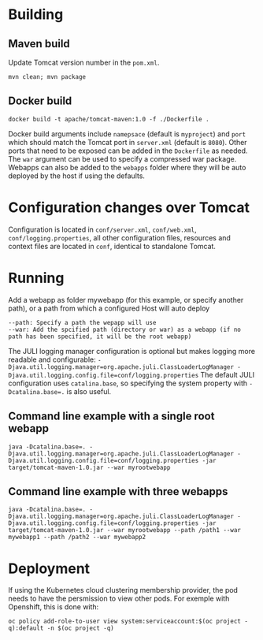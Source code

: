 # Building

## Maven build

Update Tomcat version number in the `pom.xml`.
```
mvn clean; mvn package
```

## Docker build

```
docker build -t apache/tomcat-maven:1.0 -f ./Dockerfile .
```
Docker build arguments include `namepsace` (default is `myproject`) and `port` which should match the Tomcat port in `server.xml` (default is `8080`). Other ports that need to be exposed can be added in the `Dockerfile` as needed. The `war` argument can be used to specify a compressed war package. Webapps can also be added to the `webapps` folder where they will be auto deployed by the host if using the defaults.

# Configuration changes over Tomcat

Configuration is located in `conf/server.xml`, `conf/web.xml`, `conf/logging.properties`, all other configuration files, resources and context files are located in `conf`, identical to standalone Tomcat.

# Running

Add a webapp as folder mywebapp (for this example, or specify another path), or a path from which a configured Host will auto deploy
```
--path: Specify a path the wepapp will use
--war: Add the spcified path (directory or war) as a webapp (if no path has been specified, it will be the root webapp)
```

The JULI logging manager configuration is optional but makes logging more readable and configurable:
`-Djava.util.logging.manager=org.apache.juli.ClassLoaderLogManager -Djava.util.logging.config.file=conf/logging.properties`
The default JULI configuration uses `catalina.base`, so specifying the system property with `-Dcatalina.base=.` is also useful.

## Command line example with a single root webapp

```
java -Dcatalina.base=. -Djava.util.logging.manager=org.apache.juli.ClassLoaderLogManager -Djava.util.logging.config.file=conf/logging.properties -jar target/tomcat-maven-1.0.jar --war myrootwebapp
```

## Command line example with three webapps

```
java -Dcatalina.base=. -Djava.util.logging.manager=org.apache.juli.ClassLoaderLogManager -Djava.util.logging.config.file=conf/logging.properties -jar target/tomcat-maven-1.0.jar --war myrootwebapp --path /path1 --war mywebapp1 --path /path2 --war mywebapp2
```

# Deployment

If using the Kubernetes cloud clustering membership provider, the pod needs to have the persmission to view other pods. For exemple with Openshift, this is done with:
```
oc policy add-role-to-user view system:serviceaccount:$(oc project -q):default -n $(oc project -q)
```
